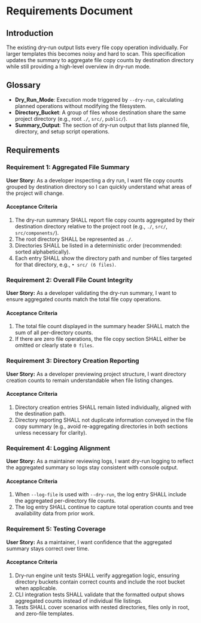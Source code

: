 # Requirements Document

## Introduction

The existing dry-run output lists every file copy operation individually. For larger templates this becomes noisy and hard to scan. This specification updates the summary to aggregate file copy counts by destination directory while still providing a high-level overview in dry-run mode.

## Glossary

- **Dry_Run_Mode**: Execution mode triggered by `--dry-run`, calculating planned operations without modifying the filesystem.
- **Directory_Bucket**: A group of files whose destination share the same project directory (e.g., root `./`, `src/`, `public/`).
- **Summary_Output**: The section of dry-run output that lists planned file, directory, and setup script operations.

## Requirements

### Requirement 1: Aggregated File Summary

**User Story:** As a developer inspecting a dry run, I want file copy counts grouped by destination directory so I can quickly understand what areas of the project will change.

#### Acceptance Criteria

1. The dry-run summary SHALL report file copy counts aggregated by their destination directory relative to the project root (e.g., `./`, `src/`, `src/components/`).
2. The root directory SHALL be represented as `./`.
3. Directories SHALL be listed in a deterministic order (recommended: sorted alphabetically).
4. Each entry SHALL show the directory path and number of files targeted for that directory, e.g., `• src/ (6 files)`.

### Requirement 2: Overall File Count Integrity

**User Story:** As a developer validating the dry-run summary, I want to ensure aggregated counts match the total file copy operations.

#### Acceptance Criteria

1. The total file count displayed in the summary header SHALL match the sum of all per-directory counts.
2. If there are zero file operations, the file copy section SHALL either be omitted or clearly state `0 files`.

### Requirement 3: Directory Creation Reporting

**User Story:** As a developer previewing project structure, I want directory creation counts to remain understandable when file listing changes.

#### Acceptance Criteria

1. Directory creation entries SHALL remain listed individually, aligned with the destination path.
2. Directory reporting SHALL not duplicate information conveyed in the file copy summary (e.g., avoid re-aggregating directories in both sections unless necessary for clarity).

### Requirement 4: Logging Alignment

**User Story:** As a maintainer reviewing logs, I want dry-run logging to reflect the aggregated summary so logs stay consistent with console output.

#### Acceptance Criteria

1. When `--log-file` is used with `--dry-run`, the log entry SHALL include the aggregated per-directory file counts.
2. The log entry SHALL continue to capture total operation counts and tree availability data from prior work.

### Requirement 5: Testing Coverage

**User Story:** As a maintainer, I want confidence that the aggregated summary stays correct over time.

#### Acceptance Criteria

1. Dry-run engine unit tests SHALL verify aggregation logic, ensuring directory buckets contain correct counts and include the root bucket when applicable.
2. CLI integration tests SHALL validate that the formatted output shows aggregated counts instead of individual file listings.
3. Tests SHALL cover scenarios with nested directories, files only in root, and zero-file templates.

